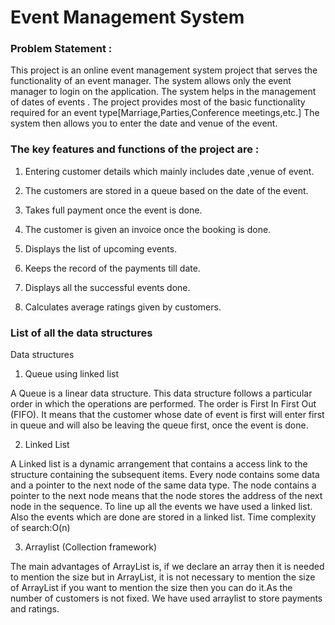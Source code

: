 # Event Management System

### Problem Statement :

This project is an online event management system project that serves the functionality 
of an event manager.
The system allows only the event manager to login on the application. The system helps in the 
management of dates of events .
The project provides most of the basic functionality required for an 
event type[Marriage,Parties,Conference meetings,etc.]
The system then allows you to enter the date and venue of the event. 

### The key features and functions of the project are :
1. Entering customer details which mainly includes date ,venue of event.

2. The customers are stored in a queue based on the date of the event.

3. Takes full payment once the event is done.

4. The customer is given an invoice once the booking is done.

5. Displays the list of upcoming events.

6. Keeps the record of the payments till date.

7. Displays all the successful events done.

8. Calculates average ratings given by customers.

### List of all the data structures 

Data structures

1. Queue using linked list

A Queue is a linear data structure. This data structure follows a particular order in which the operations are performed. The order is First In First Out (FIFO). It means that the customer whose date of event is first will enter first in queue and will also be leaving the queue first, once the event is done.

2. Linked List

A Linked list is a dynamic arrangement that contains a access link to the structure containing the subsequent items. Every node contains some data and a pointer to the next node of the same data type. The node contains a pointer to the next node means that the node stores the address of the next node in the sequence. To line up all the events we have used a linked list. Also the events which are done are stored in a linked list. Time complexity of search:O(n)

3. Arraylist (Collection framework)

The main advantages of ArrayList is, if we declare an array then it is needed to mention the size but in ArrayList, it is not necessary to mention the size of 
ArrayList if you want to mention the size then you can do it.As the number of customers is not fixed. We have used arraylist to store payments and ratings.
